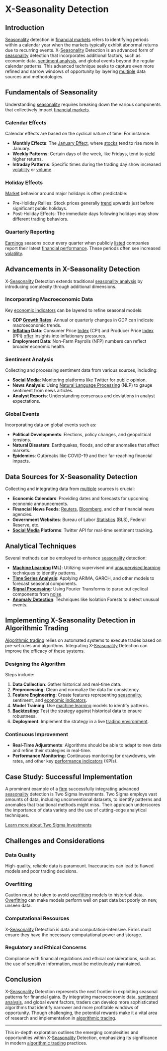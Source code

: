 # X-Seasonality Detection

## Introduction
[Seasonality](../s/seasonality.md) detection in [financial markets](../f/financial_market.md) refers to identifying periods within a calendar year when the markets typically exhibit abnormal returns due to recurring events. X-[Seasonality](../s/seasonality.md) Detection is an advanced form of [seasonality](../s/seasonality.md) detection that incorporates additional factors, such as economic data, [sentiment analysis](../s/sentiment_analysis.md), and global events beyond the regular calendar patterns. This advanced technique seeks to capture even more refined and narrow windows of opportunity by layering [multiple](../m/multiple.md) data sources and methodologies.

## Fundamentals of Seasonality
Understanding [seasonality](../s/seasonality.md) requires breaking down the various components that collectively impact [financial markets](../f/financial_market.md).

### Calendar Effects
Calendar effects are based on the cyclical nature of time. For instance:
- **Monthly Effects**: The [January Effect](../j/january_effect.md), where [stocks](../s/stock.md) tend to rise more in January.
- **Weekly Patterns**: Certain days of the week, like Fridays, tend to [yield](../y/yield.md) higher returns.
- **Intraday Patterns**: Specific times during the trading day show increased [volatility](../v/volatility.md) or [volume](../v/volume.md).

### Holiday Effects
[Market](../m/market.md) behavior around major holidays is often predictable:
- Pre-Holiday Rallies: Stock prices generally [trend](../t/trend.md) upwards just before significant public holidays.
- Post-Holiday Effects: The immediate days following holidays may show different trading behaviors.

### Quarterly Reporting
[Earnings](../e/earnings.md) seasons occur every quarter when publicly [listed](../l/listed.md) companies report their latest [financial performance](../f/financial_performance.md). These periods often see increased [volatility](../v/volatility.md).

## Advancements in X-Seasonality Detection
X-[Seasonality](../s/seasonality.md) Detection extends traditional [seasonality analysis](../s/seasonality_analysis.md) by introducing complexity through additional dimensions.

### Incorporating Macroeconomic Data
Key [economic indicators](../e/economic_indicators.md) can be layered to refine seasonal models:
- **GDP [Growth Rates](../g/growth_rates_in_trading.md)**: Annual or quarterly changes in GDP can indicate macroeconomic trends.
- **[Inflation](../i/inflation.md) Data**: Consumer Price [Index](../i/index_instrument.md) (CPI) and Producer Price [Index](../i/index_instrument.md) (PPI) [offer](../o/offer.md) insights into inflationary pressures.
- **Employment Data**: Non-Farm Payrolls (NFP) numbers can reflect broader economic health.

### Sentiment Analysis
Collecting and processing sentiment data from various sources, including:
- **[Social Media](../s/social_media.md)**: Monitoring platforms like Twitter for public opinion.
- **News Analysis**: Using [Natural Language Processing](../n/natural_language_processing_(nlp)_in_trading.md) (NLP) to gauge sentiment from news articles.
- **Analyst Reports**: Understanding consensus and deviations in analyst expectations.

### Global Events
Incorporating data on global events such as:
- **Political Developments**: Elections, policy changes, and geopolitical tensions.
- **Natural Disasters**: Earthquakes, floods, and other anomalies that affect markets.
- **Epidemics**: Outbreaks like COVID-19 and their far-reaching financial impacts.

## Data Sources for X-Seasonality Detection
Collecting and integrating data from [multiple](../m/multiple.md) sources is crucial:
- **Economic Calendars**: Providing dates and forecasts for upcoming economic announcements.
- **Financial News Feeds**: [Reuters](../r/reuters.md), [Bloomberg](../b/bloomberg.md), and other financial news agencies.
- **Government Websites**: Bureau of Labor [Statistics](../s/statistics.md) (BLS), Federal Reserve, etc.
- **[Social Media](../s/social_media.md) Platforms**: Twitter API for real-time sentiment tracking.

## Analytical Techniques
Several methods can be employed to enhance [seasonality](../s/seasonality.md) detection:
- **[Machine Learning](../m/machine_learning.md) (ML)**: Utilizing supervised and [unsupervised learning](../u/unsupervised_learning.md) techniques to identify patterns.
- **[Time Series Analysis](../t/time_series_analysis.md)**: Applying ARIMA, GARCH, and other models to forecast seasonal components.
- **[Signal Processing](../s/signal_processing_in_trading.md)**: Using Fourier Transforms to parse out cyclical components from [noise](../n/noise.md).
- **[Anomaly Detection](../a/anomaly_detection.md)**: Techniques like Isolation Forests to detect unusual events.

## Implementing X-Seasonality Detection in Algorithmic Trading
[Algorithmic trading](../a/algorithmic_trading.md) relies on automated systems to execute trades based on pre-set rules and algorithms. Integrating X-[Seasonality](../s/seasonality.md) Detection can improve the efficacy of these systems.

### Designing the Algorithm
Steps include:
1. **Data Collection**: Gather historical and real-time data.
2. **Preprocessing**: Clean and normalize the data for consistency.
3. **Feature Engineering**: Create features representing [seasonality](../s/seasonality.md), sentiment, and [economic indicators](../e/economic_indicators.md).
4. **Model Training**: Use [machine learning](../m/machine_learning.md) models to identify patterns.
5. **[Backtesting](../b/backtesting.md)**: Test the strategy against historical data to ensure robustness.
6. **Deployment**: Implement the strategy in a live [trading environment](../t/trading_environment.md).

### Continuous Improvement
- **Real-Time Adjustments**: Algorithms should be able to adapt to new data and refine their strategies in real-time.
- **Performance Monitoring**: Continuous monitoring for drawdowns, win rates, and other key [performance indicators](../p/performance_indicators.md) (KPIs).

## Case Study: Successful Implementation
A prominent example of a [firm](../f/firm.md) successfully integrating advanced [seasonality](../s/seasonality.md) detection is Two Sigma Investments. Two Sigma employs vast amounts of data, including unconventional datasets, to identify patterns and anomalies that traditional methods might miss. Their approach underscores the importance of data variety and the use of cutting-edge analytical techniques.

[Learn more about Two Sigma Investments](https://www.twosigma.com/)

## Challenges and Considerations

### Data Quality
High-quality, reliable data is paramount. Inaccuracies can lead to flawed models and poor trading decisions.

### Overfitting
Caution must be taken to avoid [overfitting](../o/overfitting.md) models to historical data. [Overfitting](../o/overfitting.md) can make models perform well on past data but poorly on new, unseen data.

### Computational Resources
X-[Seasonality](../s/seasonality.md) Detection is data and computation-intensive. Firms must ensure they have the necessary computational power and storage.

### Regulatory and Ethical Concerns
Compliance with financial regulations and ethical considerations, such as the use of sensitive information, must be meticulously maintained.

## Conclusion
X-[Seasonality](../s/seasonality.md) Detection represents the next frontier in exploiting seasonal patterns for financial gains. By integrating macroeconomic data, [sentiment analysis](../s/sentiment_analysis.md), and global event factors, traders can develop more sophisticated algorithms that identify narrower and more profitable windows of opportunity. Though challenging, the potential rewards make it a vital area of research and implementation in [algorithmic trading](../a/algorithmic_trading.md).

---

This in-depth exploration outlines the emerging complexities and opportunities within X-[Seasonality](../s/seasonality.md) Detection, emphasizing its significance in modern [algorithmic trading](../a/algorithmic_trading.md) practices.
